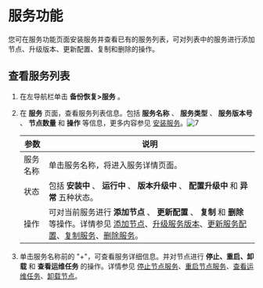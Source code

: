 服务功能 
=========================

您可在服务功能页面安装服务并查看已有的服务列表，可对列表中的服务进行添加节点、升级版本、更新配置、复制和删除的操作。

查看服务列表 
---------------------------

1. 在左导航栏单击 **备份恢复\>服务** 。

   

2. 在 **服务** 页面，查看服务列表信息。包括 **服务名称** 、 **服务类型** 、 **服务版本号** 、 **节点数量** 和 **操作** 等信息，更多内容参见 [安装服务](/zh-CN/3.ob-cloud-platform/9.use-backup-and-recovery/7.installation-services.md)。![7](https://help-static-aliyun-doc.aliyuncs.com/assets/img/zh-CN/4740482161/p240671.png)

   

   |  参数  |                                                                                                                                                             说明                                                                                                                                                              |
   |------|-----------------------------------------------------------------------------------------------------------------------------------------------------------------------------------------------------------------------------------------------------------------------------------------------------------------------------|
   | 服务名称 | 单击服务名称，将进入服务详情页面。                                                                                                                                                                                                                                                                                                           |
   | 状态   | 包括 **安装中** 、 **运行中** 、 **版本升级中** 、 **配置升级中** 和 **异常** 五种状态。                                                                                                                                                                                                                                                                 |
   | 操作   | 可对当前服务进行 **添加节点** 、 **更新配置** 、 **复制** 和 **删除** 等操作。详情参见 [添加节点](/zh-CN/3.ob-cloud-platform/9.use-backup-and-recovery/8.add-a-node.md)、[升级服务版本](/zh-CN/3.ob-cloud-platform/9.use-backup-and-recovery/9.upgrade-the-service-version.md)、[更新服务配置](/zh-CN/3.ob-cloud-platform/9.use-backup-and-recovery/10.update-service-configurations.md)、[复制服务](/zh-CN/3.ob-cloud-platform/9.use-backup-and-recovery/11.replication-service.md)、[删除服务](/zh-CN/3.ob-cloud-platform/9.use-backup-and-recovery/12.delete-a-service.md)。 |

   

3. 单击服务名称前的 "+"，可查看服务详细信息。并对节点进行 **停止、重启、卸载** 和 **查看运维任务** 的操作。详情参见 [停止节点服务](/zh-CN/3.ob-cloud-platform/9.use-backup-and-recovery/13.stop-a-node-service.md)、[重启节点服务](/zh-CN/3.ob-cloud-platform/9.use-backup-and-recovery/14.restart-a-node-service.md)、[查看运维任务](/zh-CN/3.ob-cloud-platform/9.use-backup-and-recovery/15.view-o-m-tasks.md)、[卸载节点](/zh-CN/3.ob-cloud-platform/9.use-backup-and-recovery/16.unmount-a-node.md)。

   



